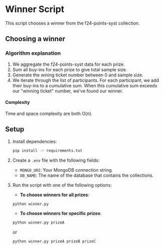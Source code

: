 # Winner Script

This script chooses a winner from the f24-points-syst collection.

## Choosing a winner

### Algorithm explanation

1. We aggregate the f24-points-syst data for each prize.
1. Sum all buy-ins for each prize to give total sample size.
1. Generate the wining ticket number between 0 and sample size.
1. We iterate through the list of participants. For each participant, we add their buy-ins to a cumulative sum. When this cumulative sum exceeds our "winning ticket" number, we've found our winner.

#### Complexity

Time and space complexity are both O(n).

## Setup

1. Install dependencies:

   ```bash
   pip install -r requirements.txt
   ```

2. Create a `.env` file with the following fields:

   - `MONGO_URI`: Your MongoDB connection string.
   - `DB_NAME`: The name of the database that contains the collections.

3. Run the script with one of the following options:

    - **To choose winners for all prizes**:

    ```bash
    python winner.py
    ```

    - **To choose winners for specific prizes**:

     ```bash
     python winner.py prizeA 
     ```

    or

     ```bash
     python winner.py prizeA prizeB prizeC
     ```
